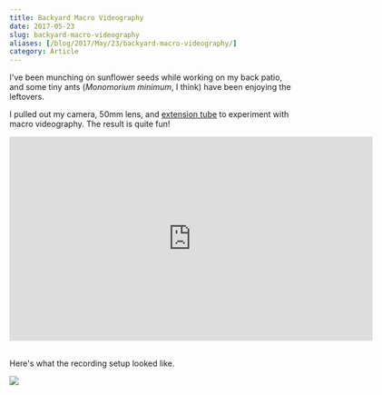 ```yaml
---
title: Backyard Macro Videography
date: 2017-05-23
slug: backyard-macro-videography
aliases: [/blog/2017/May/23/backyard-macro-videography/]
category: Article
---
```


I've been munching on sunflower seeds while working on my back patio, and some tiny ants (_Monomorium minimum_, I think) have been enjoying the leftovers.

I pulled out my camera, 50mm lens, and [extension tube](https://en.wikipedia.org/wiki/Extension_tube) to experiment with macro videography. The result is quite fun!

<div class="embed-responsive embed-responsive-16by9 pb-4">
<iframe width="640" height="360" src="https://www.youtube.com/embed/9mzX7LhWFA4?rel=0&amp;controls=0&amp;showinfo=0" frameborder="0" allowfullscreen class="embed-responsive-item"></iframe>
</div><br>

Here's what the recording setup looked like.

<img src="/uploads/2017/05/IMG_3707.JPG" class="img-responsive">
